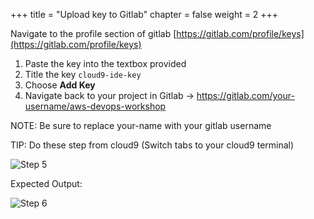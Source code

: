 +++
title = "Upload key to Gitlab"
chapter = false
weight = 2
+++

Navigate to the profile section of gitlab [https://gitlab.com/profile/keys](https://gitlab.com/profile/keys)

1. Paste the key into the textbox provided
2. Title the key `cloud9-ide-key`
3. Choose __Add Key__
4. Navigate back to your project in Gitlab -> https://gitlab.com/your-username/aws-devops-workshop

NOTE: Be sure to replace your-name with your gitlab username

TIP: Do these step from cloud9 (Switch tabs to your cloud9 terminal)

![Step 5](/images/gitlab/gitlab_step5.png)

Expected Output:

![Step 6](/images/lab2/gitlab_key_upload.png)
